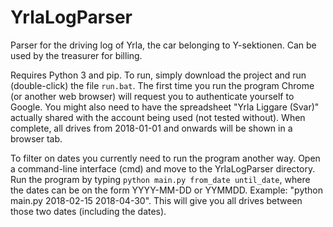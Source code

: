# YrlaLogParser
Parser for the driving log of Yrla, the car belonging to Y-sektionen. Can be used by the treasurer for billing.

Requires Python 3 and pip. To run, simply download the project and run (double-click) the file `run.bat`. The first time you run the program Chrome (or another web browser) will request you to authenticate yourself to Google. You might also need to have the spreadsheet "Yrla Liggare (Svar)" actually shared with the account being used (not tested without). When complete, all drives from 2018-01-01 and onwards will be shown in a browser tab.

To filter on dates you currently need to run the program another way. Open a command-line interface (cmd) and move to the YrlaLogParser directory. Run the program by typing `python main.py from_date until_date`, where the dates can be on the form YYYY-MM-DD or YYMMDD. Example: "python main.py 2018-02-15 2018-04-30". This will give you all drives between those two dates (including the dates).
